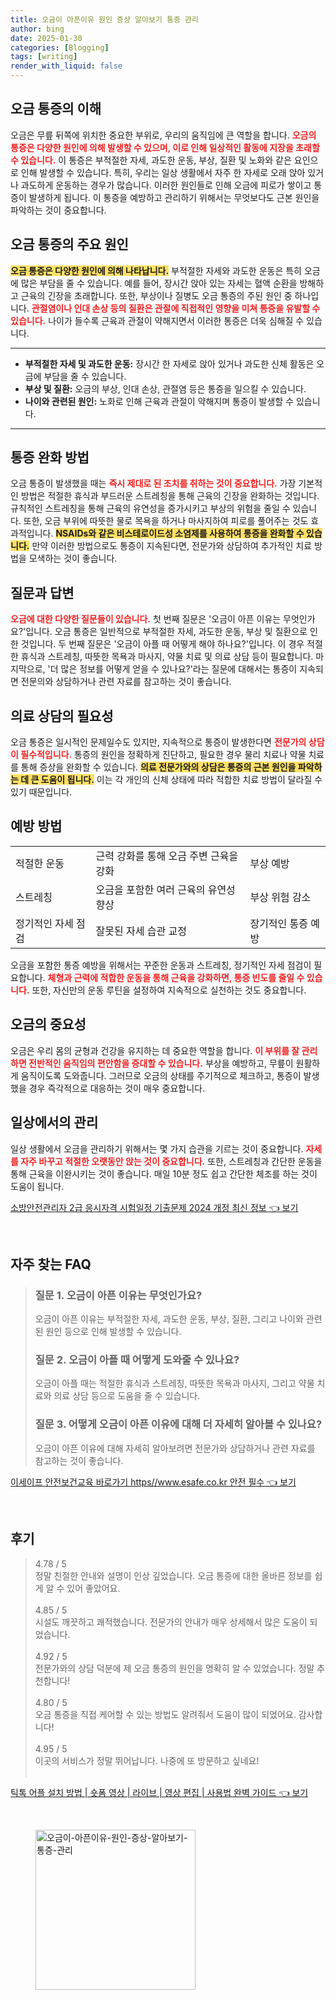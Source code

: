 ```yaml
---
title: 오금이 아픈이유 원인 증상 알아보기 통증 관리
author: bing
date: 2025-01-30
categories: [Blogging]
tags: [writing]
render_with_liquid: false
---
```



<h2 id='오금 통증의 이해'>오금 통증의 이해</h2>

<p>오금은 무릎 뒤쪽에 위치한 중요한 부위로, 우리의 움직임에 큰 역할을 합니다. <b><span style="color: #ee2323;">오금의 통증은 다양한 원인에 의해 발생할 수 있으며, 이로 인해 일상적인 활동에 지장을 초래할 수 있습니다.</span></b> 이 통증은 부적절한 자세, 과도한 운동, 부상, 질환 및 노화와 같은 요인으로 인해 발생할 수 있습니다. 특히, 우리는 일상 생활에서 자주 한 자세로 오래 앉아 있거나 과도하게 운동하는 경우가 많습니다. 이러한 원인들로 인해 오금에 피로가 쌓이고 통증이 발생하게 됩니다. 이 통증을 예방하고 관리하기 위해서는 무엇보다도 근본 원인을 파악하는 것이 중요합니다.</p>

<h2 id='오금 통증의 주요 원인'>오금 통증의 주요 원인</h2>

<p><b><span style="background-color: #ffe066;">오금 통증은 다양한 원인에 의해 나타납니다.</span></b> 부적절한 자세와 과도한 운동은 특히 오금에 많은 부담을 줄 수 있습니다. 예를 들어, 장시간 앉아 있는 자세는 혈액 순환을 방해하고 근육의 긴장을 초래합니다. 또한, 부상이나 질병도 오금 통증의 주된 원인 중 하나입니다. <b><span style="color: #ee2323;">관절염이나 인대 손상 등의 질환은 관절에 직접적인 영향을 미쳐 통증을 유발할 수 있습니다.</span></b> 나이가 들수록 근육과 관절이 약해지면서 이러한 통증은 더욱 심해질 수 있습니다.</p>

<hr />

<ul>
    <li><b>부적절한 자세 및 과도한 운동:</b> 장시간 한 자세로 앉아 있거나 과도한 신체 활동은 오금에 부담을 줄 수 있습니다.</li>
    <li><b>부상 및 질환:</b> 오금의 부상, 인대 손상, 관절염 등은 통증을 일으킬 수 있습니다.</li>
    <li><b>나이와 관련된 원인:</b> 노화로 인해 근육과 관절이 약해지며 통증이 발생할 수 있습니다.</li>
</ul>

<hr />

<h2 id='통증 완화 방법'>통증 완화 방법</h2>

<p>오금 통증이 발생했을 때는 <b><span style="color: #ee2323;">즉시 제대로 된 조치를 취하는 것이 중요합니다.</span></b> 가장 기본적인 방법은 적절한 휴식과 부드러운 스트레칭을 통해 근육의 긴장을 완화하는 것입니다. 규칙적인 스트레칭을 통해 근육의 유연성을 증가시키고 부상의 위험을 줄일 수 있습니다. 또한, 오금 부위에 따뜻한 물로 목욕을 하거나 마사지하여 피로를 풀어주는 것도 효과적입니다. <b><span style="background-color: #ffe066;">NSAIDs와 같은 비스테로이드성 소염제를 사용하여 통증을 완화할 수 있습니다.</span></b> 만약 이러한 방법으로도 통증이 지속된다면, 전문가와 상담하여 추가적인 치료 방법을 모색하는 것이 좋습니다.</p>

<h2 id='질문과 답변'>질문과 답변</h2>

<p><b><span style="color: #ee2323;">오금에 대한 다양한 질문들이 있습니다.</span></b> 첫 번째 질문은 '오금이 아픈 이유는 무엇인가요?'입니다. 오금 통증은 일반적으로 부적절한 자세, 과도한 운동, 부상 및 질환으로 인한 것입니다. 두 번째 질문은 '오금이 아플 때 어떻게 해야 하나요?'입니다. 이 경우 적절한 휴식과 스트레칭, 따뜻한 목욕과 마사지, 약물 치료 및 의료 상담 등이 필요합니다. 마지막으로, '더 많은 정보를 어떻게 얻을 수 있나요?'라는 질문에 대해서는 통증이 지속되면 전문의와 상담하거나 관련 자료를 참고하는 것이 좋습니다.</p>

<h2 id='의료 상담의 필요성'>의료 상담의 필요성</h2>

<p>오금 통증은 일시적인 문제일수도 있지만, 지속적으로 통증이 발생한다면 <b><span style="color: #ee2323;">전문가의 상담이 필수적입니다.</span></b> 통증의 원인을 정확하게 진단하고, 필요한 경우 물리 치료나 약물 치료를 통해 증상을 완화할 수 있습니다. <b><span style="background-color: #ffe066;">의료 전문가와의 상담은 통증의 근본 원인을 파악하는 데 큰 도움이 됩니다.</span></b> 이는 각 개인의 신체 상태에 따라 적합한 치료 방법이 달라질 수 있기 때문입니다.</p>

<h2 id='예방 방법'>예방 방법</h2>

<table>
    <tr>
        <td>적절한 운동</td>
        <td>근력 강화를 통해 오금 주변 근육을 강화</td>
        <td>부상 예방</td>
    </tr>
    <tr>
        <td>스트레칭</td>
        <td>오금을 포함한 여러 근육의 유연성 향상</td>
        <td>부상 위험 감소</td>
    </tr>
    <tr>
        <td>정기적인 자세 점검</td>
        <td>잘못된 자세 습관 교정</td>
        <td>장기적인 통증 예방</td>
    </tr>
</table>

<p>오금을 포함한 통증 예방을 위해서는 꾸준한 운동과 스트레칭, 정기적인 자세 점검이 필요합니다. <b><span style="color: #ee2323;">체형과 근력에 적합한 운동을 통해 근육을 강화하면, 통증 빈도를 줄일 수 있습니다.</span></b> 또한, 자신만의 운동 루틴을 설정하여 지속적으로 실천하는 것도 중요합니다.</p>

<h2 id='오금의 중요성'>오금의 중요성</h2>

<p>오금은 우리 몸의 균형과 건강을 유지하는 데 중요한 역할을 합니다. <b><span style="color: #ee2323;">이 부위를 잘 관리하면 전반적인 움직임의 편안함을 증대할 수 있습니다.</span></b> 부상을 예방하고, 무릎이 원활하게 움직이도록 도와줍니다. 그러므로 오금의 상태를 주기적으로 체크하고, 통증이 발생했을 경우 즉각적으로 대응하는 것이 매우 중요합니다.</p>

<h2 id='일상에서의 관리'>일상에서의 관리</h2>

<p>일상 생활에서 오금을 관리하기 위해서는 몇 가지 습관을 기르는 것이 중요합니다. <b><span style="color: #ee2323;">자세를 자주 바꾸고 적절한 오랫동안 앉는 것이 중요합니다.</span></b> 또한, 스트레칭과 간단한 운동을 통해 근육을 이완시키는 것이 좋습니다. 매일 10분 정도 쉽고 간단한 체조를 하는 것이 도움이 됩니다.</p>


<p><a class="click-button" title="소방안전관리자 2급 응시자격 시험일정 기출문제 2024 개정 최신 정보" href="https://aptwhite.github.io/posts/%EC%86%8C%EB%B0%A9%EC%95%88%EC%A0%84%EA%B4%80%EB%A6%AC%EC%9E%90-2%EA%B8%89-%EC%9D%91%EC%8B%9C%EC%9E%90%EA%B2%A9-%EC%8B%9C%ED%97%98%EC%9D%BC%EC%A0%95-%EA%B8%B0%EC%B6%9C%EB%AC%B8%EC%A0%9C-2024-%EA%B0%9C%EC%A0%95-%EC%B5%9C%EC%8B%A0-%EC%A0%95%EB%B3%B4/" rel="dofollow">소방안전관리자 2급 응시자격 시험일정 기출문제 2024 개정 최신 정보 👈 보기</a></p><br>
<h2 id='자주_찾는_FAQ'>자주 찾는 FAQ</h2>
<div itemscope="" itemtype="https://schema.org/FAQPage"> 
<blockquote> 
<div itemscope="" itemprop="mainEntity" itemtype="https://schema.org/Question"> 
<h3 itemprop="name">질문 1. 오금이 아픈 이유는 무엇인가요?</h3> 
<div itemscope="" itemprop="acceptedAnswer" itemtype="https://schema.org/Answer"> 
<span itemprop="text"> 
<p>오금이 아픈 이유는 부적절한 자세, 과도한 운동, 부상, 질환, 그리고 나이와 관련된 원인 등으로 인해 발생할 수 있습니다.</p> 
</span> 
</div> 
</div> 

<div itemscope="" itemprop="mainEntity" itemtype="https://schema.org/Question"> 
<h3 itemprop="name">질문 2. 오금이 아플 때 어떻게 도와줄 수 있나요?</h3> 
<div itemscope="" itemprop="acceptedAnswer" itemtype="https://schema.org/Answer"> 
<span itemprop="text"> 
<p>오금이 아플 때는 적절한 휴식과 스트레칭, 따뜻한 목욕과 마사지, 그리고 약물 치료와 의료 상담 등으로 도움을 줄 수 있습니다.</p> 
</span> 
</div> 
</div> 

<div itemscope="" itemprop="mainEntity" itemtype="https://schema.org/Question"> 
<h3 itemprop="name">질문 3. 어떻게 오금이 아픈 이유에 대해 더 자세히 알아볼 수 있나요?</h3> 
<div itemscope="" itemprop="acceptedAnswer" itemtype="https://schema.org/Answer"> 
<span itemprop="text"> 
<p>오금이 아픈 이유에 대해 자세히 알아보려면 전문가와 상담하거나 관련 자료를 참고하는 것이 좋습니다.</p> 
</span> 
</div> 
</div> 
</blockquote> 
</div>
<p><a class="click-button" title="이세이프 안전보건교육 바로가기 https//www.esafe.co.kr 안전 필수" href="https://aptwhite.github.io/posts/%EC%9D%B4%EC%84%B8%EC%9D%B4%ED%94%84-%EC%95%88%EC%A0%84%EB%B3%B4%EA%B1%B4%EA%B5%90%EC%9C%A1-%EB%B0%94%EB%A1%9C%EA%B0%80%EA%B8%B0-httpswww.esafe.co.kr-%EC%95%88%EC%A0%84-%ED%95%84%EC%88%98/" rel="dofollow">이세이프 안전보건교육 바로가기 https//www.esafe.co.kr 안전 필수 👈 보기</a></p><br>
<h2 id='후기'>후기</h2>
<div itemscope itemtype="https://schema.org/Product">
  <blockquote>
  <div itemprop="review" itemscope itemtype="https://schema.org/Review">
      <div itemprop="reviewRating" itemscope itemtype="https://schema.org/Rating"> <span itemprop="ratingValue">4.78</span> / <span itemprop="bestRating">5</span> </div>
      <span itemprop="reviewBody">정말 친절한 안내와 설명이 인상 깊었습니다. 오금 통증에 대한 올바른 정보를 쉽게 알 수 있어 좋았어요.</span>
  </div>
  <br>
  <div itemprop="review" itemscope itemtype="https://schema.org/Review">
      <div itemprop="reviewRating" itemscope itemtype="https://schema.org/Rating"> <span itemprop="ratingValue">4.85</span> / <span itemprop="bestRating">5</span> </div>
      <span itemprop="reviewBody">시설도 깨끗하고 쾌적했습니다. 전문가의 안내가 매우 상세해서 많은 도움이 되었습니다.</span>
  </div>
  <br>
  <div itemprop="review" itemscope itemtype="https://schema.org/Review">
      <div itemprop="reviewRating" itemscope itemtype="https://schema.org/Rating"> <span itemprop="ratingValue">4.92</span> / <span itemprop="bestRating">5</span> </div>
      <span itemprop="reviewBody">전문가와의 상담 덕분에 제 오금 통증의 원인을 명확히 알 수 있었습니다. 정말 추천합니다!</span>
  </div>
  <br>
  <div itemprop="review" itemscope itemtype="https://schema.org/Review">
      <div itemprop="reviewRating" itemscope itemtype="https://schema.org/Rating"> <span itemprop="ratingValue">4.80</span> / <span itemprop="bestRating">5</span> </div>
      <span itemprop="reviewBody">오금 통증을 직접 케어할 수 있는 방법도 알려줘서 도움이 많이 되었어요. 감사합니다!</span>
  </div>
  <br>
  <div itemprop="review" itemscope itemtype="https://schema.org/Review">
      <div itemprop="reviewRating" itemscope itemtype="https://schema.org/Rating"> <span itemprop="ratingValue">4.95</span> / <span itemprop="bestRating">5</span> </div>
      <span itemprop="reviewBody">이곳의 서비스가 정말 뛰어납니다. 나중에 또 방문하고 싶네요!</span>
  </div>
  <br>
  </blockquote>
</div>
<p><a class="click-button" title="틱톡 어플 설치 방법 | 숏폼 영상 | 라이브 | 영상 편집 | 사용법 완벽 가이드" href="https://aptwhite.github.io/posts/%ED%8B%B1%ED%86%A1-%EC%96%B4%ED%94%8C-%EC%84%A4%EC%B9%98-%EB%B0%A9%EB%B2%95-%EC%88%8F%ED%8F%BC-%EC%98%81%EC%83%81-%EB%9D%BC%EC%9D%B4%EB%B8%8C-%EC%98%81%EC%83%81-%ED%8E%B8%EC%A7%91-%EC%82%AC%EC%9A%A9%EB%B2%95-%EC%99%84%EB%B2%BD-%EA%B0%80%EC%9D%B4%EB%93%9C/" rel="dofollow">틱톡 어플 설치 방법 | 숏폼 영상 | 라이브 | 영상 편집 | 사용법 완벽 가이드 👈 보기</a></p><br>
<figure class="image"><img src="https://aptwhite.github.io/assets/img/thumbnail/오금이-아픈이유-원인-증상-알아보기-통증-관리.webp" alt="오금이-아픈이유-원인-증상-알아보기-통증-관리" width="256" height="256"></figure>